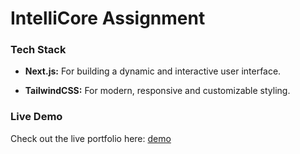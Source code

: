 # IntelliCore Assignment 

### Tech Stack

- **Next.js:** For building a dynamic and interactive user interface.

- **TailwindCSS:** For modern, responsive and customizable styling.

### Live Demo

Check out the live portfolio here: [demo](https://intellicore-assignment.vercel.app/)

